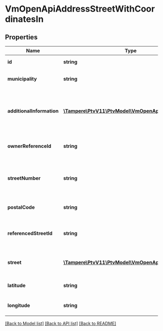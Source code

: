 # VmOpenApiAddressStreetWithCoordinatesIn

## Properties
Name | Type | Description | Notes
------------ | ------------- | ------------- | -------------
**id** | **string** | Gets or sets the identifier. | [optional] 
**municipality** | **string** | Municipality code (e.g. 091). | [optional] 
**additionalInformation** | [**\Tampere\PtvV11\PtvModel\VmOpenApiLanguageItem[]**](VmOpenApiLanguageItem.md) | Localized list of additional information about the address. (Max.Length: 150). | [optional] 
**ownerReferenceId** | **string** | Gets or sets the owner reference identifier. | [optional] 
**streetNumber** | **string** | Street number for street address. (Max.Length: 30). | [optional] 
**postalCode** | **string** | Postal code, for example 00100. | 
**referencedStreetId** | **string** | Temporarily stored Id of assigned Street during translations | [optional] 
**street** | [**\Tampere\PtvV11\PtvModel\VmOpenApiLanguageItem[]**](VmOpenApiLanguageItem.md) | List of localized street addresses. | [optional] 
**latitude** | **string** | Location latitude coordinate. | [optional] 
**longitude** | **string** | Location longitude coordinate. | [optional] 

[[Back to Model list]](../../README.md#documentation-for-models) [[Back to API list]](../../README.md#documentation-for-api-endpoints) [[Back to README]](../../README.md)

